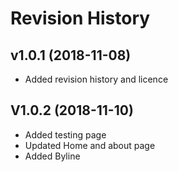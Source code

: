 Revision History
==================

v1.0.1 (2018-11-08)
--------------------

* Added revision history and licence

V1.0.2 (2018-11-10)
--------------------

* Added testing page
* Updated Home and about page
* Added Byline


